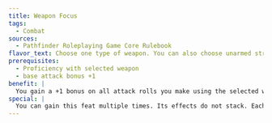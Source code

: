 ```yaml
---
title: Weapon Focus
tags:
  - Combat
sources:
  - Pathfinder Roleplaying Game Core Rulebook
flavor_text: Choose one type of weapon. You can also choose unarmed strike or grapple (or ray, if you are a spellcaster) as your weapon for the purposes of this feat.
prerequisites:
  - Proficiency with selected weapon
  - base attack bonus +1
benefit: |
  You gain a +1 bonus on all attack rolls you make using the selected weapon.
special: |
  You can gain this feat multiple times. Its effects do not stack. Each time you take the feat, it applies to a new type of weapon.
---
```


